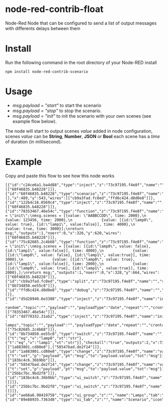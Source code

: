 # node-red-contrib-float

Node-Red Node that can be configured to send a list of output messages with differents delays between them

# Install

Run the following command in the root directory of your Node-RED install

    npm install node-red-contrib-scenario

# Usage

* *msg.payload = "start"* to start the scenario
* *msg.payload = "stop"* to stop the scenario.
* *msg.payload = "init"* to init the scenario with your own scenes (see example flow below).


The node will start to output scenes *value* added in node configuration, scenes *value* can be **String**, **Number**, **JSON** or **Bool**
each scene has a *time* of duration (in millisecond).


# Example

Copy and paste this flow to see how this node works


```
[{"id":"c24ce6a1.ba4d88","type":"inject","z":"73c97195.f4e8f","name":"","topic":"","payload":"start","payloadType":"str","repeat":"","crontab":"","once":false,"x":154,"y":528,"wires":[["60f46835.b48228"]]},{"id":"60f46835.b48228","type":"scenario","z":"73c97195.f4e8f","name":"","scenes":[],"x":489,"y":543,"wires":[["cb9a3fad.fc0ed","ffd6c424.d8d0e8"]]},{"id":"122b4c16.0569c4","type":"inject","z":"73c97195.f4e8f","name":"","topic":"","payload":"stop","payloadType":"str","repeat":"","crontab":"","once":false,"x":153,"y":573,"wires":[["60f46835.b48228"]]},{"id":"78353467.46e54c","type":"function","z":"73c97195.f4e8f","name":"","func":"msg.payload = \"init\";\nmsg.scenes = [{value: \"AABBCCDD\", time: 2000},\n             {value: 123456, time: 2000},\n             {value: [{id:\"lamp0\", value: true}, {id:\"lamp1\", value:false}], time: 4000},\n             {value: true, time: 3000}];\nreturn msg;","outputs":1,"noerr":0,"x":326,"y":620,"wires":[["60f46835.b48228"]]},{"id":"75c82685.2c4b68","type":"function","z":"73c97195.f4e8f","name":"","func":"msg.payload = \"init\";\nmsg.scenes = [{value: [{id:\"lamp0\", value: false}, {id:\"lamp1\", value:false}], time: 4000},\n             {value: [{id:\"lamp0\", value: false}, {id:\"lamp1\", value:true}], time: 3000},\n             {value: [{id:\"lamp0\", value: true}, {id:\"lamp1\", value:false}], time: 2000},\n             {value: [{id:\"lamp0\", value: true}, {id:\"lamp1\", value:true}], time: 2000},];\nreturn msg;","outputs":1,"noerr":0,"x":328,"y":664,"wires":[["60f46835.b48228"]]},{"id":"cb9a3fad.fc0ed","type":"split","z":"73c97195.f4e8f","name":"","splt":"","x":618,"y":543,"wires":[["8b734850.ee55c8"]]},{"id":"ffd6c424.d8d0e8","type":"debug","z":"73c97195.f4e8f","name":"","active":true,"console":"false","complete":"false","x":660,"y":633,"wires":[]},{"id":"d5d28940.6e3388","type":"inject","z":"73c97195.f4e8f","name":"init - random","topic":"","payload":"","payloadType":"date","repeat":"","crontab":"","once":false,"x":174,"y":620,"wires":[["78353467.46e54c"]]},{"id":"dd770332.31ab2","type":"inject","z":"73c97195.f4e8f","name":"init - lamps","topic":"","payload":"","payloadType":"date","repeat":"","crontab":"","once":false,"x":166,"y":664,"wires":[["75c82685.2c4b68"]]},{"id":"8b734850.ee55c8","type":"switch","z":"73c97195.f4e8f","name":"","property":"payload.id","propertyType":"msg","rules":[{"t":"eq","v":"lamp0","vt":"str"},{"t":"eq","v":"lamp1","vt":"str"}],"checkall":"true","outputs":2,"x":736,"y":543,"wires":[["1a883801.cd80e8"],["58547bad.de2f14"]]},{"id":"1a883801.cd80e8","type":"change","z":"73c97195.f4e8f","name":"value","rules":[{"t":"set","p":"payload","pt":"msg","to":"payload.value","tot":"msg"}],"action":"","property":"","from":"","to":"","reg":false,"x":875,"y":501,"wires":[["183bc4c6.36b9bb"]]},{"id":"58547bad.de2f14","type":"change","z":"73c97195.f4e8f","name":"value","rules":[{"t":"set","p":"payload","pt":"msg","to":"payload.value","tot":"msg"}],"action":"","property":"","from":"","to":"","reg":false,"x":876,"y":576,"wires":[["25bbc7bc.9bd2f8"]]},{"id":"183bc4c6.36b9bb","type":"ui_switch","z":"73c97195.f4e8f","name":"","label":"lamp0","group":"ae68a6.90419758","order":0,"width":0,"height":0,"passthru":true,"decouple":"false","topic":"","style":"","onvalue":"true","onvalueType":"bool","onicon":"","oncolor":"","offvalue":"false","offvalueType":"bool","officon":"","offcolor":"","x":1010.5,"y":501,"wires":[[]]},{"id":"25bbc7bc.9bd2f8","type":"ui_switch","z":"73c97195.f4e8f","name":"","label":"lamp1","group":"ae68a6.90419758","order":0,"width":0,"height":0,"passthru":true,"decouple":"false","topic":"","style":"","onvalue":"true","onvalueType":"bool","onicon":"","oncolor":"","offvalue":"false","offvalueType":"bool","officon":"","offcolor":"","x":1012,"y":576,"wires":[[]]},{"id":"ae68a6.90419758","type":"ui_group","z":"","name":"Lamps","tab":"89e88935.7363d8","disp":true,"width":"6"},{"id":"89e88935.7363d8","type":"ui_tab","z":"","name":"Scenario","icon":"home","order":1}]
```
